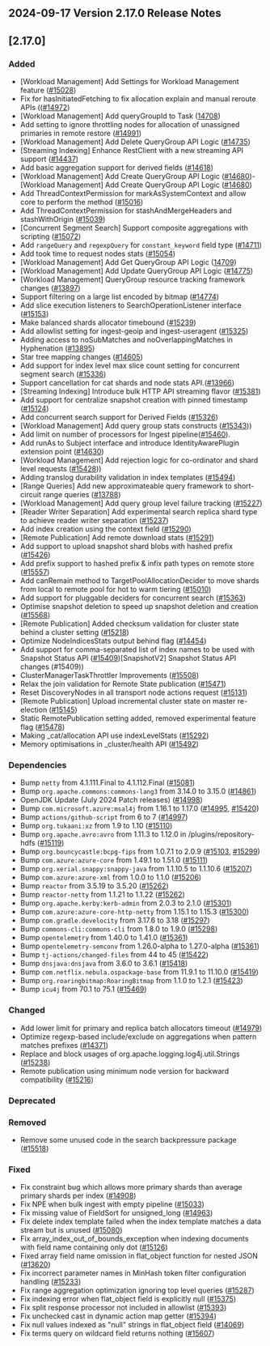 ## 2024-09-17 Version 2.17.0 Release Notes

## [2.17.0]
### Added
- [Workload Management] Add Settings for Workload Management feature ([#15028](https://github.com/density-project/Density/pull/15028))
- Fix for hasInitiatedFetching to fix allocation explain and manual reroute APIs (([#14972](https://github.com/density-project/Density/pull/14972))
- [Workload Management] Add queryGroupId to Task ([14708](https://github.com/density-project/Density/pull/14708))
- Add setting to ignore throttling nodes for allocation of unassigned primaries in remote restore ([#14991](https://github.com/density-project/Density/pull/14991))
- [Workload Management] Add Delete QueryGroup API Logic ([#14735](https://github.com/density-project/Density/pull/14735))
- [Streaming Indexing] Enhance RestClient with a new streaming API support ([#14437](https://github.com/density-project/Density/pull/14437))
- Add basic aggregation support for derived fields ([#14618](https://github.com/density-project/Density/pull/14618))
- [Workload Management] Add Create QueryGroup API Logic ([#14680](https://github.com/density-project/Density/pull/14680))- [Workload Management] Add Create QueryGroup API Logic ([#14680](https://github.com/density-project/Density/pull/14680))
- Add ThreadContextPermission for markAsSystemContext and allow core to perform the method ([#15016](https://github.com/density-project/Density/pull/15016))
- Add ThreadContextPermission for stashAndMergeHeaders and stashWithOrigin ([#15039](https://github.com/density-project/Density/pull/15039))
- [Concurrent Segment Search] Support composite aggregations with scripting ([#15072](https://github.com/density-project/Density/pull/15072))
- Add `rangeQuery` and `regexpQuery` for `constant_keyword` field type ([#14711](https://github.com/density-project/Density/pull/14711))
- Add took time to request nodes stats ([#15054](https://github.com/density-project/Density/pull/15054))
- [Workload Management] Add Get QueryGroup API Logic ([14709](https://github.com/density-project/Density/pull/14709))
- [Workload Management] Add Update QueryGroup API Logic ([#14775](https://github.com/density-project/Density/pull/14775))
- [Workload Management] QueryGroup resource tracking framework changes ([#13897](https://github.com/density-project/Density/pull/13897))
- Support filtering on a large list encoded by bitmap ([#14774](https://github.com/density-project/Density/pull/14774))
- Add slice execution listeners to SearchOperationListener interface ([#15153](https://github.com/density-project/Density/pull/15153))
- Make balanced shards allocator timebound ([#15239](https://github.com/density-project/Density/pull/15239))
- Add allowlist setting for ingest-geoip and ingest-useragent ([#15325](https://github.com/density-project/Density/pull/15325))
- Adding access to noSubMatches and noOverlappingMatches in Hyphenation ([#13895](https://github.com/density-project/Density/pull/13895))
- Star tree mapping changes ([#14605](https://github.com/density-project/Density/pull/14605))
- Add support for index level max slice count setting for concurrent segment search ([#15336](https://github.com/density-project/Density/pull/15336))
- Support cancellation for cat shards and node stats API.([#13966](https://github.com/density-project/Density/pull/13966))
- [Streaming Indexing] Introduce bulk HTTP API streaming flavor ([#15381](https://github.com/density-project/Density/pull/15381))
- Add support for centralize snapshot creation with pinned timestamp ([#15124](https://github.com/density-project/Density/pull/15124))
- Add concurrent search support for Derived Fields ([#15326](https://github.com/density-project/Density/pull/15326))
- [Workload Management] Add query group stats constructs ([#15343](https://github.com/density-project/Density/pull/15343)))
- Add limit on number of processors for Ingest pipeline([#15460](https://github.com/density-project/Density/pull/15465)).
- Add runAs to Subject interface and introduce IdentityAwarePlugin extension point ([#14630](https://github.com/density-project/Density/pull/14630))
- [Workload Management] Add rejection logic for co-ordinator and shard level requests ([#15428](https://github.com/density-project/Density/pull/15428)))
- Adding translog durability validation in index templates ([#15494](https://github.com/density-project/Density/pull/15494))
- [Range Queries] Add new approximateable query framework to short-circuit range queries ([#13788](https://github.com/density-project/Density/pull/13788))
- [Workload Management] Add query group level failure tracking ([#15227](https://github.com/density-project/Density/pull/15527))
- [Reader Writer Separation] Add experimental search replica shard type to achieve reader writer separation ([#15237](https://github.com/density-project/Density/pull/15237))
- Add index creation using the context field ([#15290](https://github.com/density-project/Density/pull/15290))
- [Remote Publication] Add remote download stats ([#15291](https://github.com/density-project/Density/pull/15291))
- Add support to upload snapshot shard blobs with hashed prefix ([#15426](https://github.com/density-project/Density/pull/15426))
- Add prefix support to hashed prefix & infix path types on remote store ([#15557](https://github.com/density-project/Density/pull/15557))
- Add canRemain method to TargetPoolAllocationDecider to move shards from local to remote pool for hot to warm tiering ([#15010](https://github.com/density-project/Density/pull/15010))
- Add support for pluggable deciders for concurrent search ([#15363](https://github.com/density-project/Density/pull/15363))
- Optimise snapshot deletion to speed up snapshot deletion and creation ([#15568](https://github.com/density-project/Density/pull/15568))
- [Remote Publication] Added checksum validation for cluster state behind a cluster setting ([#15218](https://github.com/density-project/Density/pull/15218))
- Optimize NodeIndicesStats output behind flag ([#14454](https://github.com/density-project/Density/pull/14454))
- Add support for comma-separated list of index names to be used with Snapshot Status API ([#15409](https://github.com/density-project/Density/pull/15409))[SnapshotV2] Snapshot Status API changes (#15409))
- ClusterManagerTaskThrottler Improvements ([#15508](https://github.com/density-project/Density/pull/15508))
- Relax the join validation for Remote State publication ([#15471](https://github.com/density-project/Density/pull/15471))
- Reset DiscoveryNodes in all transport node actions request ([#15131](https://github.com/density-project/Density/pull/15131))
- [Remote Publication] Upload incremental cluster state on master re-election ([#15145](https://github.com/density-project/Density/pull/15145))
- Static RemotePublication setting added, removed experimental feature flag ([#15478](https://github.com/density-project/Density/pull/15478))
- Making _cat/allocation API use indexLevelStats ([#15292](https://github.com/density-project/Density/pull/15292))
- Memory optimisations in _cluster/health API ([#15492](https://github.com/density-project/Density/pull/15492))

### Dependencies
- Bump `netty` from 4.1.111.Final to 4.1.112.Final ([#15081](https://github.com/density-project/Density/pull/15081))
- Bump `org.apache.commons:commons-lang3` from 3.14.0 to 3.15.0 ([#14861](https://github.com/density-project/Density/pull/14861))
- OpenJDK Update (July 2024 Patch releases) ([#14998](https://github.com/density-project/Density/pull/14998))
- Bump `com.microsoft.azure:msal4j` from 1.16.1 to 1.17.0 ([#14995](https://github.com/density-project/Density/pull/14995), [#15420](https://github.com/density-project/Density/pull/15420))
- Bump `actions/github-script` from 6 to 7 ([#14997](https://github.com/density-project/Density/pull/14997))
- Bump `org.tukaani:xz` from 1.9 to 1.10 ([#15110](https://github.com/density-project/Density/pull/15110))
- Bump `org.apache.avro:avro` from 1.11.3 to 1.12.0 in /plugins/repository-hdfs ([#15119](https://github.com/density-project/Density/pull/15119))
- Bump `org.bouncycastle:bcpg-fips` from 1.0.7.1 to 2.0.9 ([#15103](https://github.com/density-project/Density/pull/15103), [#15299](https://github.com/density-project/Density/pull/15299))
- Bump `com.azure:azure-core` from 1.49.1 to 1.51.0 ([#15111](https://github.com/density-project/Density/pull/15111))
- Bump `org.xerial.snappy:snappy-java` from 1.1.10.5 to 1.1.10.6 ([#15207](https://github.com/density-project/Density/pull/15207))
- Bump `com.azure:azure-xml` from 1.0.0 to 1.1.0 ([#15206](https://github.com/density-project/Density/pull/15206))
- Bump `reactor` from 3.5.19 to 3.5.20 ([#15262](https://github.com/density-project/Density/pull/15262))
- Bump `reactor-netty` from 1.1.21 to 1.1.22 ([#15262](https://github.com/density-project/Density/pull/15262))
- Bump `org.apache.kerby:kerb-admin` from 2.0.3 to 2.1.0 ([#15301](https://github.com/density-project/Density/pull/15301))
- Bump `com.azure:azure-core-http-netty` from 1.15.1 to 1.15.3 ([#15300](https://github.com/density-project/Density/pull/15300))
- Bump `com.gradle.develocity` from 3.17.6 to 3.18 ([#15297](https://github.com/density-project/Density/pull/15297))
- Bump `commons-cli:commons-cli` from 1.8.0 to 1.9.0 ([#15298](https://github.com/density-project/Density/pull/15298))
- Bump `opentelemetry` from 1.40.0 to 1.41.0 ([#15361](https://github.com/density-project/Density/pull/15361))
- Bump `opentelemetry-semconv` from 1.26.0-alpha to 1.27.0-alpha ([#15361](https://github.com/density-project/Density/pull/15361))
- Bump `tj-actions/changed-files` from 44 to 45 ([#15422](https://github.com/density-project/Density/pull/15422))
- Bump `dnsjava:dnsjava` from 3.6.0 to 3.6.1 ([#15418](https://github.com/density-project/Density/pull/15418))
- Bump `com.netflix.nebula.ospackage-base` from 11.9.1 to 11.10.0 ([#15419](https://github.com/density-project/Density/pull/15419))
- Bump `org.roaringbitmap:RoaringBitmap` from 1.1.0 to 1.2.1 ([#15423](https://github.com/density-project/Density/pull/15423))
- Bump `icu4j` from 70.1 to 75.1 ([#15469](https://github.com/density-project/Density/pull/15469))

### Changed
- Add lower limit for primary and replica batch allocators timeout ([#14979](https://github.com/density-project/Density/pull/14979))
- Optimize regexp-based include/exclude on aggregations when pattern matches prefixes ([#14371](https://github.com/density-project/Density/pull/14371))
- Replace and block usages of org.apache.logging.log4j.util.Strings ([#15238](https://github.com/density-project/Density/pull/15238))
- Remote publication using minimum node version for backward compatibility ([#15216](https://github.com/density-project/Density/pull/15216))

### Deprecated

### Removed
- Remove some unused code in the search backpressure package ([#15518](https://github.com/density-project/Density/pull/15518))

### Fixed
- Fix constraint bug which allows more primary shards than average primary shards per index ([#14908](https://github.com/density-project/Density/pull/14908))
- Fix NPE when bulk ingest with empty pipeline ([#15033](https://github.com/density-project/Density/pull/15033))
- Fix missing value of FieldSort for unsigned_long ([#14963](https://github.com/density-project/Density/pull/14963))
- Fix delete index template failed when the index template matches a data stream but is unused ([#15080](https://github.com/density-project/Density/pull/15080))
- Fix array_index_out_of_bounds_exception when indexing documents with field name containing only dot ([#15126](https://github.com/density-project/Density/pull/15126))
- Fixed array field name omission in flat_object function for nested JSON ([#13620](https://github.com/density-project/Density/pull/13620))
- Fix incorrect parameter names in MinHash token filter configuration handling ([#15233](https://github.com/density-project/Density/pull/15233))
- Fix range aggregation optimization ignoring top level queries ([#15287](https://github.com/density-project/Density/pull/15287))
- Fix indexing error when flat_object field is explicitly null ([#15375](https://github.com/density-project/Density/pull/15375))
- Fix split response processor not included in allowlist ([#15393](https://github.com/density-project/Density/pull/15393))
- Fix unchecked cast in dynamic action map getter ([#15394](https://github.com/density-project/Density/pull/15394))
- Fix null values indexed as "null" strings in flat_object field ([#14069](https://github.com/density-project/Density/pull/14069))
- Fix terms query on wildcard field returns nothing ([#15607](https://github.com/density-project/Density/pull/15607))
